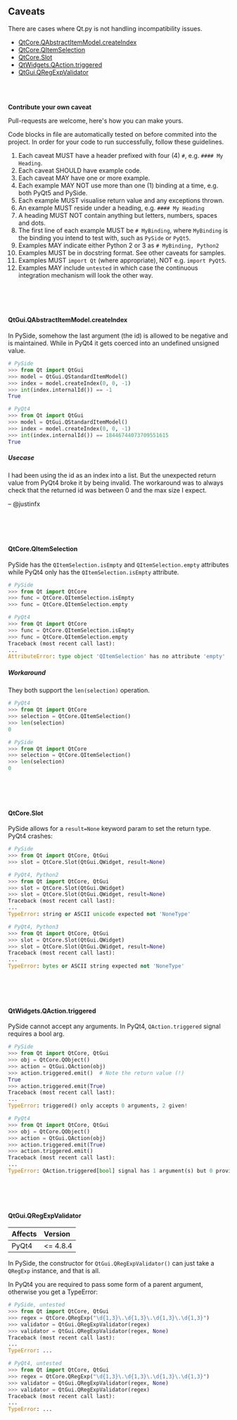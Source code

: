 ## Caveats

There are cases where Qt.py is not handling incompatibility issues.

- [QtCore.QAbstractItemModel.createIndex](CAVEATS.md#qtcoreqabstractmodelcreateindex)
- [QtCore.QItemSelection](CAVEATS.md#qtcoreqitemselection)
- [QtCore.Slot](CAVEATS.md#qtcoreslot)
- [QtWidgets.QAction.triggered](CAVEATS.md#qtwidgetsqactiontriggered)
- [QtGui.QRegExpValidator](CAVEATS.md#qtguiqregexpvalidator)

<br>
<br>

**Contribute your own caveat**

Pull-requests are welcome, here's how you can make yours.

Code blocks in file are automatically tested on before commited into the project. In order for your code to run successfully, follow these guidelines.

1. Each caveat MUST have a header prefixed with four (4) `#`, e.g. `#### My Heading`.
1. Each caveat SHOULD have example code.
1. Each caveat MAY have one or more example.
1. Each example MAY NOT use more than one (1) binding at a time, e.g. both PyQt5 and PySide.
1. Each example MUST visualise return value and any exceptions thrown.
1. An example MUST reside under a heading, e.g. `#### My Heading`
1. A heading MUST NOT contain anything but letters, numbers, spaces and dots.
1. The first line of each example MUST be `# MyBinding`, where `MyBinding` is the binding you intend to test with, such as `PySide` or `PyQt5`.
1. Examples MAY indicate either Python 2 or 3 as `# MyBinding, Python2`
1. Examples MUST be in docstring format. See other caveats for samples.
1. Examples MUST `import Qt` (where appropriate), NOT e.g. `import PyQt5`.
1. Examples MAY include `untested` in which case the continuous integration mechanism will look the other way.


<br>
<br>
<br>


#### QtGui.QAbstractItemModel.createIndex

In PySide, somehow the last argument (the id) is allowed to be negative and is maintained. While in PyQt4 it gets coerced into an undefined unsigned value.

```python
# PySide
>>> from Qt import QtGui
>>> model = QtGui.QStandardItemModel()
>>> index = model.createIndex(0, 0, -1)
>>> int(index.internalId()) == -1
True
```

```python
# PyQt4
>>> from Qt import QtGui
>>> model = QtGui.QStandardItemModel()
>>> index = model.createIndex(0, 0, -1)
>>> int(index.internalId()) == 18446744073709551615
True

```

##### Usecase

I had been using the id as an index into a list. But the unexpected return value from PyQt4 broke it by being invalid. The workaround was to always check that the returned id was between 0 and the max size I expect.  

– @justinfx


<br>
<br>
<br>


#### QtCore.QItemSelection

PySide has the `QItemSelection.isEmpty` and `QItemSelection.empty` attributes while PyQt4 only has the `QItemSelection.isEmpty` attribute.

```python
# PySide
>>> from Qt import QtCore
>>> func = QtCore.QItemSelection.isEmpty
>>> func = QtCore.QItemSelection.empty
```

```python
# PyQt4
>>> from Qt import QtCore
>>> func = QtCore.QItemSelection.isEmpty
>>> func = QtCore.QItemSelection.empty
Traceback (most recent call last):
...
AttributeError: type object 'QItemSelection' has no attribute 'empty'
```

##### Workaround

They both support the `len(selection)` operation.

```python
# PyQt4
>>> from Qt import QtCore
>>> selection = QtCore.QItemSelection()
>>> len(selection)
0
```

```python
# PySide
>>> from Qt import QtCore
>>> selection = QtCore.QItemSelection()
>>> len(selection)
0
```


<br>
<br>
<br>


#### QtCore.Slot

PySide allows for a `result=None` keyword param to set the return type. PyQt4 crashes:

```python
# PySide
>>> from Qt import QtCore, QtGui
>>> slot = QtCore.Slot(QtGui.QWidget, result=None)
```

```python
# PyQt4, Python2
>>> from Qt import QtCore, QtGui
>>> slot = QtCore.Slot(QtGui.QWidget)
>>> slot = QtCore.Slot(QtGui.QWidget, result=None)
Traceback (most recent call last):
...
TypeError: string or ASCII unicode expected not 'NoneType'
```

```python
# PyQt4, Python3
>>> from Qt import QtCore, QtGui
>>> slot = QtCore.Slot(QtGui.QWidget)
>>> slot = QtCore.Slot(QtGui.QWidget, result=None)
Traceback (most recent call last):
...
TypeError: bytes or ASCII string expected not 'NoneType'
```


<br>
<br>
<br>


#### QtWidgets.QAction.triggered

PySide cannot accept any arguments. In PyQt4, `QAction.triggered` signal requires a bool arg.

```python
# PySide
>>> from Qt import QtCore, QtGui
>>> obj = QtCore.QObject()
>>> action = QtGui.QAction(obj)
>>> action.triggered.emit()  # Note the return value (!)
True
>>> action.triggered.emit(True)
Traceback (most recent call last):
...
TypeError: triggered() only accepts 0 arguments, 2 given!
```

```python
# PyQt4
>>> from Qt import QtCore, QtGui
>>> obj = QtCore.QObject()
>>> action = QtGui.QAction(obj)
>>> action.triggered.emit(True)
>>> action.triggered.emit()
Traceback (most recent call last):
...
TypeError: QAction.triggered[bool] signal has 1 argument(s) but 0 provided
```


<br>
<br>
<br>


#### QtGui.QRegExpValidator

| Affects       | Version
|:--------------|:-----------------
| PyQt4         | <= 4.8.4

In PySide, the constructor for `QtGui.QRegExpValidator()` can just take a `QRegExp` instance, and that is all.

In PyQt4 you are required to pass some form of a parent argument, otherwise you get a TypeError:

```python
# PySide, untested
>>> from Qt import QtCore, QtGui
>>> regex = QtCore.QRegExp("\d{1,3}\.\d{1,3}\.\d{1,3}\.\d{1,3}")
>>> validator = QtGui.QRegExpValidator(regex)
>>> validator = QtGui.QRegExpValidator(regex, None)
Traceback (most recent call last):
...
TypeError: ...
```

```python
# PyQt4, untested
>>> from Qt import QtCore, QtGui
>>> regex = QtCore.QRegExp("\d{1,3}\.\d{1,3}\.\d{1,3}\.\d{1,3}")
>>> validator = QtGui.QRegExpValidator(regex, None)
>>> validator = QtGui.QRegExpValidator(regex)
Traceback (most recent call last):
...
TypeError: ...
```
